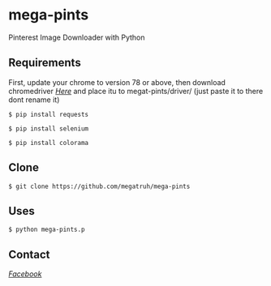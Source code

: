 # mega-pints
Pinterest Image Downloader with Python

## Requirements
First, update your chrome to version 78 or above, then download chromedriver *[Here](http://chromedriver.chromium.org/)* and place itu to megat-pints/driver/ (just paste it to there dont rename it)
```
$ pip install requests
```
```
$ pip install selenium
```
```
$ pip install colorama
```

## Clone
```
$ git clone https://github.com/megatruh/mega-pints
```

## Uses
```
$ python mega-pints.p
```

## Contact
*[Facebook](https://web.facebook.com/megatruh.al)*
